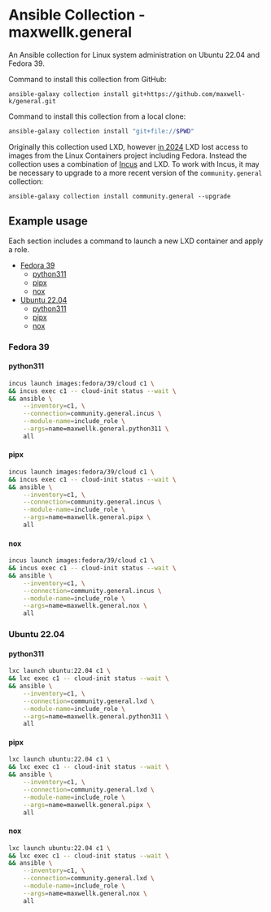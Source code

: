 # Ansible Collection - maxwellk.general

An Ansible collection for Linux system administration on Ubuntu 22.04 and
Fedora 39.

Command to install this collection from GitHub:

    ansible-galaxy collection install git+https://github.com/maxwell-k/general.git

Command to install this collection from a local clone:

<!--
trash ~/.ansible/collections
-->

<!-- embedme .README.md-files/install-pwd.sh -->

```sh
ansible-galaxy collection install "git+file://$PWD"
```

Originally this collection used LXD, however [in 2024] LXD lost access to images
from the Linux Containers project including Fedora. Instead the collection uses a
combination of [Incus] and LXD. To work with Incus, it may be necessary to upgrade
to a more recent version of the `community.general` collection:

    ansible-galaxy collection install community.general --upgrade

[in 2024]:
  https://discuss.linuxcontainers.org/t/important-notice-for-lxd-users-image-server/18479
[Incus]: https://github.com/lxc/incus

## Example usage

Each section includes a command to launch a new LXD container and apply a role.

<!-- toc -->

- [Fedora 39](#fedora-39)
  - [python311](#python311)
  - [pipx](#pipx)
  - [nox](#nox)
- [Ubuntu 22.04](#ubuntu-2204)
  - [python311](#python311-1)
  - [pipx](#pipx-1)
  - [nox](#nox-1)

<!-- tocstop -->

### Fedora 39

#### python311

<!-- embedme .README.md-files/fedora-python311.sh -->

```sh
incus launch images:fedora/39/cloud c1 \
&& incus exec c1 -- cloud-init status --wait \
&& ansible \
    --inventory=c1, \
    --connection=community.general.incus \
    --module-name=include_role \
    --args=name=maxwellk.general.python311 \
    all
```

#### pipx

<!-- embedme .README.md-files/fedora-pipx.sh -->

```sh
incus launch images:fedora/39/cloud c1 \
&& incus exec c1 -- cloud-init status --wait \
&& ansible \
    --inventory=c1, \
    --connection=community.general.incus \
    --module-name=include_role \
    --args=name=maxwellk.general.pipx \
    all
```

#### nox

<!-- embedme .README.md-files/fedora-nox.sh -->

```sh
incus launch images:fedora/39/cloud c1 \
&& incus exec c1 -- cloud-init status --wait \
&& ansible \
    --inventory=c1, \
    --connection=community.general.incus \
    --module-name=include_role \
    --args=name=maxwellk.general.nox \
    all
```

### Ubuntu 22.04

#### python311

<!-- embedme .README.md-files/ubuntu-python311.sh -->

```sh
lxc launch ubuntu:22.04 c1 \
&& lxc exec c1 -- cloud-init status --wait \
&& ansible \
    --inventory=c1, \
    --connection=community.general.lxd \
    --module-name=include_role \
    --args=name=maxwellk.general.python311 \
    all
```

#### pipx

<!-- embedme .README.md-files/ubuntu-pipx.sh -->

```sh
lxc launch ubuntu:22.04 c1 \
&& lxc exec c1 -- cloud-init status --wait \
&& ansible \
    --inventory=c1, \
    --connection=community.general.lxd \
    --module-name=include_role \
    --args=name=maxwellk.general.pipx \
    all
```

#### nox

<!-- embedme .README.md-files/ubuntu-nox.sh -->

```sh
lxc launch ubuntu:22.04 c1 \
&& lxc exec c1 -- cloud-init status --wait \
&& ansible \
    --inventory=c1, \
    --connection=community.general.lxd \
    --module-name=include_role \
    --args=name=maxwellk.general.nox \
    all
```

<!-- Clean up:

lxc delete --force c1 \
&& ssh-keygen -R c1.lxd

-->

<!--
README.md
Copyright 2023 Keith Maxwell
SPDX-License-Identifier: CC0-1.0
-->

<!-- vim: set filetype=markdown.htmlCommentNoSpell.markdown-toc.embedme  : -->

